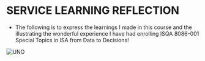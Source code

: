 # SERVICE LEARNING REFLECTION
* The following is to express the learnings I made in this course and the illustrating the wonderful experience I have had enrolling ISQA 8086-001 Special Topics in ISA from Data to Decisions!

![UNO](https://www.unomaha.edu/news/2017/11/img/0161-IMG_MDMW_UC_5_REQUIRED_ELEMENTS_1.jpg) 

